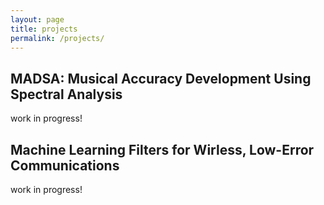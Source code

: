 ```yaml
---
layout: page
title: projects
permalink: /projects/
---
```

<div class="card">
    <div class="card-page">
        <h2>MADSA: Musical Accuracy Development Using Spectral Analysis</h2>
        <p>work in progress!</p>
        <h2>Machine Learning Filters for Wirless, Low-Error Communications</h2>
        <p>work in progress!</p>
    </div>
</div>